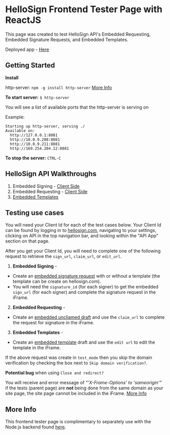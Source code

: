 # HelloSign Frontend Tester Page with ReactJS

This page was created to test HelloSign API's Embedded Requesting, Embedded Signature Requests, and Embedded Templates.

Deployed app - [Here](https://frontend-tester-page-react.herokuapp.com)

## Getting Started

**Install**

http-server: `npm -g install http-server` [More Info](https://www.npmjs.com/package/http-server)

**To start server:** `$ http-server`

You will see a list of available ports that the http-server is serving on

Example:

```
Starting up http-server, serving ./
Available on:
  http://127.0.0.1:8081
  http://10.0.9.208:8081
  http://10.0.9.211:8081
  http://169.254.204.12:8081
```

**To stop the server:** `CTRL-C`

## HelloSign API Walkthroughs

1. Embedded Signing - [Client Side](https://app.hellosign.com/api/embeddedSigningWalkthrough#EmbeddedSigningClientSide)
2. Embedded Requesting - [Client Side](https://app.hellosign.com/api/embeddedRequestingWalkthrough#EmbeddedRequestingClientSide)
3. [Embedded Templates](https://app.hellosign.com/api/embeddedTemplatesWalkthrough)

## Testing use cases

You will need your Client Id for each of the test cases below. Your Client Id can be found by logging in to [hellosign.com](https://app.hellosign.com/home/myAccount#api), navigating to your settings, clicking on API in the top navigation bar, and looking within the "API App" section on that page.

After you get your Client Id, you will need to complete one of the following request to retrieve the `sign_url`, `claim_url`, or `edit_url`.

1. **Embedded Signing** - 
- Create an [embedded signature request](https://app.hellosign.com/api/embeddedSigningWalkthrough) with or without a template (the template can be create on hellosign.com). 
- You will need the `signature_id` (for each signer) to get the embedded `sign_url` (for each signer) and complete the signature request in the iFrame.
2. **Embedded Requesting** - 
- Create an [embedded uncliamed draft](https://app.hellosign.com/api/embeddedRequestingWalkthrough) and use the `claim_url` to complete the request for signature in the iFrame.
3. **Embedded Templates** - 
- Create an [embedded template](https://app.hellosign.com/api/embeddedTemplatesWalkthrough) draft and use the `edit url` to edit the template in the iFrame. 

If the above request was create in `test_mode` then you skip the domain verification by checking the box next to `Skip domain verification?`. 

**Potential bug** when using `Close and redirect?`

You will receive and error message of *"'X-Frame-Options' to 'sameorigin'"* if the tests (parent page) are **not** being done from the same domain as your site page, the site page cannot be included in the iFrame. [More Info](https://developer.mozilla.org/en-US/docs/Web/HTTP/Headers/X-Frame-Options)

## More Info
This frontend tester page is complimentary to separately use with the Node.js backend found [here](https://github.com/latoyazamill/hellosign-console-app).
